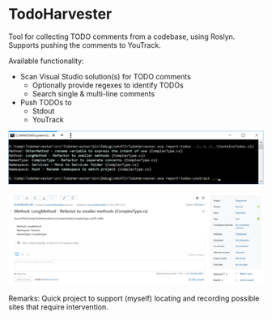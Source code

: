# TodoHarvester

Tool for collecting TODO comments from a codebase, using Roslyn. Supports pushing the comments to YouTrack.

Available functionality:
- Scan Visual Studio solution(s) for TODO comments
    - Optionally provide regexes to identify TODOs    
    - Search single & multi-line comments
- Push TODOs to
    - Stdout
    - YouTrack

![Screenshot](assets/screenshot.png)

![Screenshot](assets/screenshot_yt.png)

Remarks: Quick project to support (myself) locating and recording possible sites that require intervention.